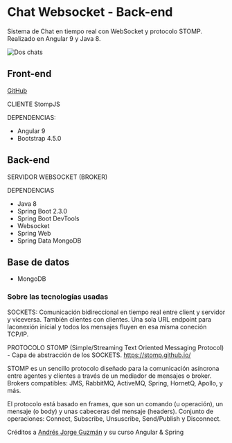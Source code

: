 # Chat Websocket - Back-end

Sistema de Chat en tiempo real con WebSocket y protocolo STOMP. Realizado en Angular 9 y Java 8.

![Dos chats](https://karkanis.com.ar/github/ChatWebsocket.png)


## Front-end

[GitHub](https://github.com/PatricioCarcani/ChatWebsocket-Front-end)

CLIENTE StompJS

DEPENDENCIAS:

* Angular 9
* Bootstrap 4.5.0

## Back-end

SERVIDOR WEBSOCKET (BROKER)

DEPENDENCIAS

* Java 8
* Spring Boot 2.3.0
* Spring Boot DevTools
* Websocket
* Spring Web
* Spring Data MongoDB

## Base de datos
* MongoDB

### Sobre las tecnologías usadas

SOCKETS: Comunicación bidireccional en tiempo real entre client y servidor y viceversa. También clientes con clientes.
Una sola URL endpoint para laconexión inicial y todos los mensajes fluyen en esa misma coneción TCP/IP.

PROTOCOLO STOMP (Simple/Streaming Text Oriented Messaging Protocol) - Capa de abstracción de los SOCKETS.
https://stomp.github.io/

STOMP es un sencillo protocolo diseñado para la comunicación asíncrona entre agentes y clientes a través de un mediador de mensajes o broker.
Brokers compatibles: JMS, RabbitMQ, ActiveMQ, Spring, HornetQ, Apollo, y más.

El protocolo está basado en frames, que son un comando (u operación), un mensaje (o body) y unas cabeceras del mensaje (headers).
Conjunto de operaciones: Connect, Subscribe, Unsuscribe, Send/Publish y Disconnect.

Créditos a [Andrés Jorge Guzmán](https://www.udemy.com/course/angular-spring/#instructor-1)
 y su curso Angular & Spring
